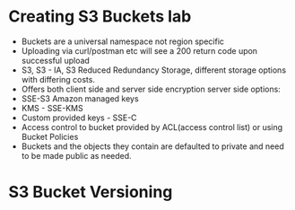 # Creating S3 Buckets lab

- Buckets are a universal namespace not region specific
- Uploading via curl/postman etc will see a 200 return code upon successful upload
- S3, S3 - IA, S3 Reduced Redundancy Storage, different storage options with differing costs.
- Offers both client side and server side encryption
server side options:
 - SSE-S3 Amazon managed keys
 - KMS - SSE-KMS
 - Custom provided keys - SSE-C
 - Access control to bucket provided by ACL(access control list) or using Bucket Policies
 - Buckets and the objects they contain are defaulted to private and need to be made public as needed.


 # S3 Bucket Versioning